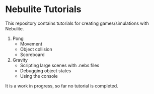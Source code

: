 # Nebulite Tutorials

This repository contains tutorials for creating games/simulations with Nebulite.

1. Pong
    - Movement
    - Object collision
    - Scoreboard
2. Gravity
    - Scripting large scenes with .nebs files
    - Debugging object states
    - Using the console

It is a work in progress, so far no tutorial is completed.